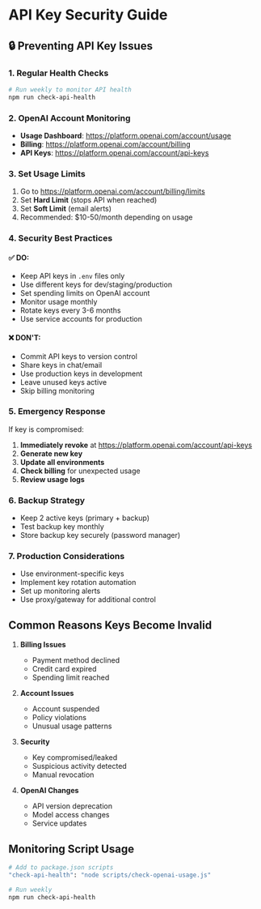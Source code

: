 # API Key Security Guide

## 🔒 Preventing API Key Issues

### 1. Regular Health Checks
```bash
# Run weekly to monitor API health
npm run check-api-health
```

### 2. OpenAI Account Monitoring
- **Usage Dashboard**: https://platform.openai.com/account/usage
- **Billing**: https://platform.openai.com/account/billing
- **API Keys**: https://platform.openai.com/account/api-keys

### 3. Set Usage Limits
1. Go to https://platform.openai.com/account/billing/limits
2. Set **Hard Limit** (stops API when reached)
3. Set **Soft Limit** (email alerts)
4. Recommended: $10-50/month depending on usage

### 4. Security Best Practices

#### ✅ DO:
- Keep API keys in `.env` files only
- Use different keys for dev/staging/production
- Set spending limits on OpenAI account
- Monitor usage monthly
- Rotate keys every 3-6 months
- Use service accounts for production

#### ❌ DON'T:
- Commit API keys to version control
- Share keys in chat/email
- Use production keys in development
- Leave unused keys active
- Skip billing monitoring

### 5. Emergency Response

If key is compromised:
1. **Immediately revoke** at https://platform.openai.com/account/api-keys
2. **Generate new key**
3. **Update all environments**
4. **Check billing** for unexpected usage
5. **Review usage logs**

### 6. Backup Strategy
- Keep 2 active keys (primary + backup)
- Test backup key monthly
- Store backup key securely (password manager)

### 7. Production Considerations
- Use environment-specific keys
- Implement key rotation automation
- Set up monitoring alerts
- Use proxy/gateway for additional control

## Common Reasons Keys Become Invalid

1. **Billing Issues**
   - Payment method declined
   - Credit card expired
   - Spending limit reached

2. **Account Issues**
   - Account suspended
   - Policy violations
   - Unusual usage patterns

3. **Security**
   - Key compromised/leaked
   - Suspicious activity detected
   - Manual revocation

4. **OpenAI Changes**
   - API version deprecation
   - Model access changes
   - Service updates

## Monitoring Script Usage

```bash
# Add to package.json scripts
"check-api-health": "node scripts/check-openai-usage.js"

# Run weekly
npm run check-api-health
```